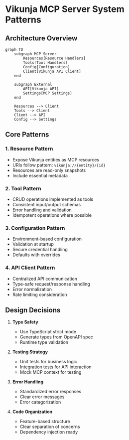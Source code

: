 # Vikunja MCP Server System Patterns

## Architecture Overview

```mermaid
graph TD
    subgraph MCP Server
        Resources[Resource Handlers]
        Tools[Tool Handlers]
        Config[Configuration]
        Client[Vikunja API Client]
    end

    subgraph External
        API[Vikunja API]
        Settings[MCP Settings]
    end

    Resources --> Client
    Tools --> Client
    Client --> API
    Config --> Settings
```

## Core Patterns

### 1. Resource Pattern

- Expose Vikunja entities as MCP resources
- URIs follow pattern: `vikunja://{entity}/{id}`
- Resources are read-only snapshots
- Include essential metadata

### 2. Tool Pattern

- CRUD operations implemented as tools
- Consistent input/output schemas
- Error handling and validation
- Idempotent operations where possible

### 3. Configuration Pattern

- Environment-based configuration
- Validation at startup
- Secure credential handling
- Defaults with overrides

### 4. API Client Pattern

- Centralized API communication
- Type-safe request/response handling
- Error normalization
- Rate limiting consideration

## Design Decisions

1. **Type Safety**

   - Use TypeScript strict mode
   - Generate types from OpenAPI spec
   - Runtime type validation

2. **Testing Strategy**

   - Unit tests for business logic
   - Integration tests for API interaction
   - Mock MCP context for testing

3. **Error Handling**

   - Standardized error responses
   - Clear error messages
   - Error categorization

4. **Code Organization**
   - Feature-based structure
   - Clear separation of concerns
   - Dependency injection ready
